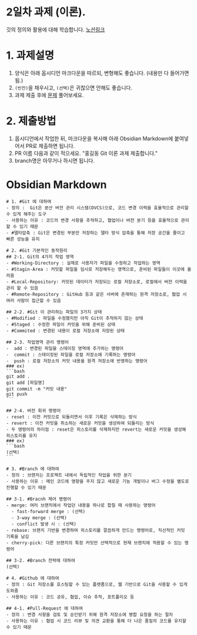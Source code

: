 # 2일차 과제 (이론).
깃의 정의와 활용에 대해 학습합니다.
[노션링크](https://www.notion.so/2-Git-23cf70896ad4800ca386c727011bb4bb?source=copy_link)

# 1. 과제설명
1. 양식은 아래 옵시디언 마크다운을 따르되, 변형해도 좋습니다. (내용만 다 들어가면 됨.)
2. `(빈칸)`을 채우시고, `(선택)`은 귀찮으면 안해도 좋습니다.
3. 과제 제출 후에 [문제](https://docs.google.com/forms/d/e/1FAIpQLSeklBcDstK5lG2kO9t_PcJzchgGGf3mbIO6GZRqgY78qcoxDQ/viewform?usp=dialog) 풀어보세요.
 
# 2. 제출방법
1. 옵시디언에서 작업한 뒤, 마크다운을 복사해 아래 Obsidian Markdown에 붙여넣어서 PR로 제출하면 됩니다.
2. PR 이름 다음과 같이 적으세요. "홍길동 Git 이론 과제 제출합니다."
3. branch명은 아무거나 하시면 됩니다.

# Obsidian Markdown
````
# 1. #Git 에 대하여
- 정의 :  Git은 분산 버전 관리 시스템(DVCS)으로, 코드 변경 이력을 효율적으로 관리할 수 있게 해주는 도구
- 사용하는 이유 : 코드의 변경 사항을 추적하고, 협업이나 버전 분기 등을 효율적으로 관리할 수 있기 때문
- #델타압축 : Git은 변경된 부분만 저장하는 델타 방식 압축을 통해 저장 공간을 줄이고 빠른 성능을 유지

# 2. #Git 기본적인 동작원리
## 2-1. Git의 4가지 작업 영역
- #Working-Directory : 실제로 사용자가 파일을 수정하고 작업하는 영역
- #Stagin-Area : 커밋할 파일을 임시로 저장해두는 영역으로, 준비된 파일들이 이곳에 올라옴
- #Local-Repository: 커밋된 데이터가 저장되는 로컬 저장소로, 로컬에서 버전 이력을 관리 할 수 있음
- #Remote-Repository : GitHub 등과 같은 서버에 존재하는 원격 저장소로, 협업 시 여러 사람이 접근할 수 있음

## 2-2. #Git 이 관리하는 파일의 3가지 상태
- #Modified : 파일을 수정했지만 아직 Git이 추적하지 않는 상태
- #Staged : 수정한 파일이 커밋을 위해 준비된 상태
- #Commited : 변경된 내용이 로컬 저장소에 저장된 상태

## 2-3. 작업영역 관리 명령어
-  add : 변경된 파일을 스테이징 영역에 추가하는 명령어
-  commit : 스테이징된 파일을 로컬 저장소에 기록하는 명령어
-  push : 로컬 저장소의 커밋 내용을 원격 저장소에 반영하는 명령어
### ex)
```bash
git add .
git add [파일명]
git commit -m "커밋 내용"
git push
```

## 2-4. 버전 회귀 명령어
- reset : 이전 커밋으로 되돌리면서 이후 기록은 삭제하는 방식
- revert : 이전 커밋을 취소하는 새로운 커밋을 생성하여 되돌리는 방식
- 두 명령어의 차이점 : reset은 히스토리를 삭제하지만 revert는 새로운 커밋을 생성해 히스토리를 유지
### ex)
```bash
(선택)
```

# 3. #Branch 에 대하여
- 정의 : 브랜치는 프로젝트 내에서 독립적인 작업을 위한 분기
- 사용하는 이유 : 메인 코드에 영향을 주지 않고 새로운 기능 개발이나 버그 수정을 별도로 진행할 수 있기 때문

## 3-1. #Bracnh 제어 명령어
- merge: 여러 브랜치에서 작업던 내용을 하나로 합칠 때 사용하는 명령어
  - fast-forward merge : (선택)
  - 3-way merge : (선택)
  - conflict 발생 시 : (선택)
- rebase: 브랜치 기반을 변경하여 히스토리를 깔끔하게 만드는 명령어로, 직선적인 커밋 기록을 남김
- cherry-pick: 다른 브랜치의 특정 커밋만 선택적으로 현재 브랜치에 적용할 수 있는 명령어

## 3-2. #Branch 전략에 대하여
(선택)

# 4. #Github 에 대하여
- 정의 : Git 저장소를 호스팅할 수 있는 플랫폼으로, 웹 기반으로 Git을 사용할 수 있게 도와줌
- 사용하는 이유 : 코드 공유, 협업, 이슈 추적, 포트폴리오 등

## 4-1. #Pull-Request 에 대하여
- 정의 : 변경 사항을 검토 및 승인받기 위해 원격 저장소에 병합 요청을 하는 절차
- 사용하는 이유 : 협업 시 코드 리뷰 및 의견 교환을 통해 더 나은 품질의 코드를 유지할 수 있기 때문
